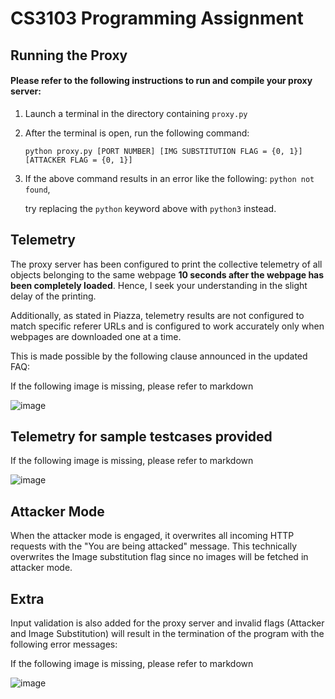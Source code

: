 # CS3103 Programming Assignment

## Running the Proxy
#### Please refer to the following instructions to run and compile your proxy server:

1. Launch a terminal in the directory containing ``proxy.py``
1. After the terminal is open, run the following command: 

    ``python proxy.py [PORT NUMBER] [IMG SUBSTITUTION FLAG = {0, 1}] [ATTACKER FLAG = {0, 1}]``
    
1. If the above command results in an error like the following: ``python not found``, 
    
    try replacing the ``python`` keyword above with ``python3`` instead.
    
## Telemetry
The proxy server has been configured to print the collective telemetry of all objects belonging to the same webpage <b>10 seconds after the webpage has been completely loaded</b>. Hence, I seek your understanding in the slight delay of the printing.

Additionally, as stated in Piazza, telemetry results are not configured to match specific referer URLs and is configured to work accurately only when webpages are downloaded one at a time. 

This is made possible by the following clause announced in the updated FAQ:

If the following image is missing, please refer to markdown

![image](https://user-images.githubusercontent.com/48002577/202707570-1b8c1fc6-a838-47dc-9fc0-6b43b005a308.png)

## Telemetry for sample testcases provided

If the following image is missing, please refer to markdown

![image](https://user-images.githubusercontent.com/48002577/202711688-e329d283-94bb-4fdc-8d31-5cfd81ac5b58.png)



## Attacker Mode
When the attacker mode is engaged, it overwrites all incoming HTTP requests with the "You are being attacked" message. This technically overwrites the Image substitution flag since no images will be fetched in attacker mode.

## Extra
Input validation is also added for the proxy server and invalid flags (Attacker and Image Substitution) will result in the termination of the program with the following error messages:

If the following image is missing, please refer to markdown

![image](https://user-images.githubusercontent.com/48002577/202708599-99ed5e92-dbb5-4a5c-be68-fabc7a665aca.png)


